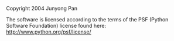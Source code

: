 Copyright 2004 Junyong Pan

The software is licensed according to the terms of the PSF (Python Software Foundation) license found here: http://www.python.org/psf/license/